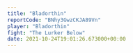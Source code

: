 ```yaml
---
title: "Bladorthin"
reportCode: "BNhy3GwzCKJA89Vn"
player: "Bladorthin"
fight: "The Lurker Below"
date: 2021-10-24T19:01:26.673000+00:00
---
```

